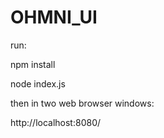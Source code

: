 # OHMNI_UI


run:

npm install

node index.js


then in two web browser windows:

http://localhost:8080/
